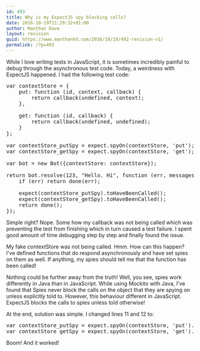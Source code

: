 ```yaml
---
id: 493
title: Why is my ExpectJS spy blocking calls?
date: 2016-10-19T21:29:32+01:00
author: Manthan Dave
layout: revision
guid: https://www.manthanhd.com/2016/10/19/492-revision-v1/
permalink: /?p=493
---
```

While I love writing tests in JavaScript, it is sometimes incredibly painful to debug through the asynchronous test code. Today, a weirdness with ExpectJS happened. I had the following test code:
<pre class="lang:js decode:true">var contextStore = {
    put: function (id, context, callback) {
        return callback(undefined, context);
    },

    get: function (id, callback) {
        return callback(undefined, undefined);
    }
};

var contextStore_putSpy = expect.spyOn(contextStore, 'put');
var contextStore_getSpy = expect.spyOn(contextStore, 'get');

var bot = new Bot({contextStore: contextStore});

return bot.resolve(123, "Hello. Hi", function (err, messages) {
    if (err) return done(err);

    expect(contextStore_putSpy).toHaveBeenCalled();
    expect(contextStore_getSpy).toHaveBeenCalled();
    return done();
});</pre>
Simple right? Nope. Some how my callback was not being called which was preventing the test from finishing which in turn caused a test failure. I spent good amount of time debugging step by step and finally found the issue.

My fake contextStore was not being called. Hmm. How can this happen? I've defined functions that do respond asynchronously and have set spies on them as well. If anything, my spies should tell me that the function has been called!

Nothing could be further away from the truth! Well, you see, spies work differently in Java than in JavaScript. While using Mockito with Java, I've found that Spies never block the calls on the object that they are spying on unless explicitly told to. However, this behaviour different in JavaScript. ExpectJS blocks the calls to spies unless told otherwise!

At the end, solution was simple. I changed lines 11 and 12 to:
<pre class="lang:js decode:true ">var contextStore_putSpy = expect.spyOn(contextStore, 'put').andCallThrough();
var contextStore_getSpy = expect.spyOn(contextStore, 'get').andCallThrough();</pre>
Boom! And it worked!
